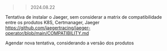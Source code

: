 >> 2024.08.22

Tentativa de instalar o Jaeger, sem considerar a matrix de compatibilidade entre os produtos K8S, Certmanager, Jaeger
https://github.com/jaegertracing/jaeger-operator/blob/main/COMPATIBILITY.md

Agendar nova tentativa, considerando a versão dos produtos
